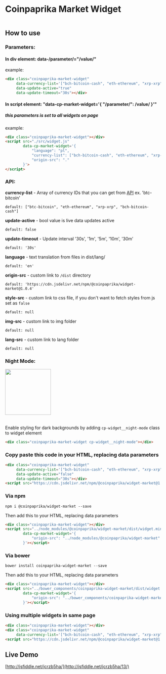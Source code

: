 # Coinpaprika Market Widget
<img src="https://i.imgur.com/qeKsV49.png" alt="" data-canonical-src="https://i.imgur.com/qeKsV49.png"/>

## How to use

### Parameters: 

#### In div element: data-/parameter/="/value/"
example:
```html
<div class="coinpaprika-market-widget" 
     data-currency-list='["bch-bitcoin-cash", "eth-ethereum", "xrp-xrp", "bch-bitcoin-cash"]'  
     data-update-active="true" 
     data-update-timeout="30s"></div>
```

#### In script element: "data-cp-market-widget='{ "/parameter/": /value/ }'"
##### this parameters is set to all widgets on page
example:
```html
<div class="coinpaprika-market-widget"></div>
<script src="./src/widget.js"
        data-cp-market-widget='{
            "language": "pl",
            "currency-list": ["bch-bitcoin-cash", "eth-ethereum", "xrp-xrp", "bch-bitcoin-cash"],
            "origin-src": "."
        }'>
</script>
```
###
### API:
**currency-list** - Array of currency IDs that you can get from [API](https://api.coinpaprika.com/#tag/coins) ex. 'btc-bitcoin'
```text
default: ["btc-bitcoin", "eth-ethereum", "xrp-xrp", "bch-bitcoin-cash"]
```

**update-active** - bool value is live data updates active
```text
default: false
```

**update-timeout** - Update interval '30s', '1m', '5m', '10m', '30m'
```text
default: '30s'
```

**language** - text translation from files in dist/lang/
```text
default: 'en'
```

**origin-src** - custom link to `/dist` directory
```text
default: 'https://cdn.jsdelivr.net/npm/@coinpaprika/widget-market@1.0.4'
```

**style-src** - custom link to css file, if you don't want to fetch styles from js set as `false`
```text
default: null
```

**img-src** - custom link to img folder
```text
default: null
```

**lang-src** - custom link to lang folder
```text
default: null
```

### Night Mode: 

<img src="https://i.imgur.com/EWd0NEf.png" alt="" data-canonical-src="https://i.imgur.com/EWd0NEf.png" height="148" />

######

Enable styling for dark backgrounds by adding `cp-widget__night-mode` class to widget element


```html
<div class="coinpaprika-market-widget cp-widget__night-mode"></div>
```


### Copy paste this code in your HTML, replacing data parameters

```html
<div class="coinpaprika-market-widget" 
     data-currency-list='["bch-bitcoin-cash", "eth-ethereum", "xrp-xrp", "bch-bitcoin-cash"]'
     data-update-active="false" 
     data-update-timeout="30s"></div>
<script src="https://cdn.jsdelivr.net/npm/@coinpaprika/widget-market@1.0.4/dist/widget.min.js"></script>
```

### Via npm

`npm i @coinpaprika/widget-market --save`

Then add this to your HTML, replacing data parameters

```html
<div class="coinpaprika-market-widget"></div>
<script src="../node_modules/@coinpaprika/widget-market/dist/widget.min.js" 
        data-cp-market-widget='{
            "origin-src": "../node_modules/@coinpaprika/widget-market"
        }'></script>
```

### Via bower

`bower install coinpaprika-widget-market --save`

Then add this to your HTML, replacing data parameters

```html
<div class="coinpaprika-market-widget"></div>
<script src="../bower_components/coinpaprika-widget-market/dist/widget.min.js" 
        data-cp-market-widget='{
            "origin-src": "../bower_components/coinpaprika-widget-market"
        }'></script>
```

### Using multiple widgets in same page

```html
<div class="coinpaprika-market-widget"></div>
<div class="coinpaprika-market-widget" 
     data-currency-list='["bch-bitcoin-cash", "eth-ethereum", "xrp-xrp", "bch-bitcoin-cash"]'></div>
<script src="https://cdn.jsdelivr.net/npm/@coinpaprika/widget-market@1.0.4/dist/widget.min.js"></script>
```

## Live Demo

[http://jsfiddle.net/jcrzb5ha/](http://jsfiddle.net/jcrzb5ha/13/)